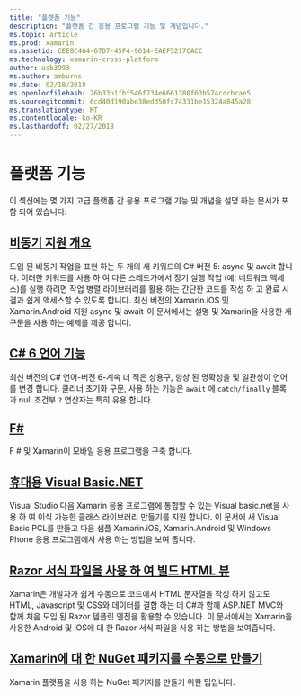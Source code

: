 ```yaml
---
title: "플랫폼 기능"
description: "플랫폼 간 응용 프로그램 기능 및 개념입니다."
ms.topic: article
ms.prod: xamarin
ms.assetid: CEE8C464-67D7-45F4-9614-EAEF5217CACC
ms.technology: xamarin-cross-platform
author: asb3993
ms.author: amburns
ms.date: 02/18/2018
ms.openlocfilehash: 26b33b1fbf546f734e6661380f63b574cccbcae5
ms.sourcegitcommit: 6cd40d190abe38edd50fc74331be15324a845a28
ms.translationtype: MT
ms.contentlocale: ko-KR
ms.lasthandoff: 02/27/2018
---
```

# <a name="platform-features"></a>플랫폼 기능

이 섹션에는 몇 가지 고급 플랫폼 간 응용 프로그램 기능 및 개념을 설명 하는 문서가 포함 되어 있습니다.

##  <a name="async-support-overviewcross-platformplatformasyncmd"></a>[비동기 지원 개요](~/cross-platform/platform/async.md)

도입 된 비동기 작업을 표현 하는 두 개의 새 키워드의 C# 버전 5: async 및 await 합니다. 이러한 키워드를 사용 하 여 다른 스레드가에서 장기 실행 작업 (예: 네트워크 액세스)를 실행 하려면 작업 병렬 라이브러리를 활용 하는 간단한 코드를 작성 하 고 완료 시 결과 쉽게 액세스할 수 있도록 합니다. 최신 버전의 Xamarin.iOS 및 Xamarin.Android 지원 async 및 await-이 문서에서는 설명 및 Xamarin을 사용한 새 구문을 사용 하는 예제를 제공 합니다.

## <a name="c-6-language-featurescross-platformplatformcsharp-sixmd"></a>[C# 6 언어 기능](~/cross-platform/platform/csharp-six.md)

최신 버전의 C# 언어-버전 6-계속 더 적은 상용구, 향상 된 명확성을 및 일관성이 언어를 변경 합니다. 클리너 초기화 구문, 사용 하는 기능은 `await` 에 `catch/finally` 블록과 null 조건부 `?` 연산자는 특히 유용 합니다.

## <a name="ffsharpindexmd"></a>[F#](fsharp/index.md)

F # 및 Xamarin이 모바일 응용 프로그램을 구축 합니다.

##  <a name="portable-visual-basicnetcross-platformplatformvisual-basicindexmd"></a>[휴대용 Visual Basic.NET](~/cross-platform/platform/visual-basic/index.md)

Visual Studio 다음 Xamarin 응용 프로그램에 통합할 수 있는 Visual basic.net을 사용 하 여 이식 가능한 클래스 라이브러리 만들기를 지원 합니다. 이 문서에 새 Visual Basic PCL를 만들고 다음 샘플 Xamarin.iOS, Xamarin.Android 및 Windows Phone 응용 프로그램에서 사용 하는 방법을 보여 줍니다.

##  <a name="building-html-views-using-razor-templatescross-platformplatformrazor-html-templatesindexmd"></a>[Razor 서식 파일을 사용 하 여 빌드 HTML 뷰](~/cross-platform/platform/razor-html-templates/index.md)

Xamarin은 개발자가 쉽게 수동으로 코드에서 HTML 문자열을 작성 하지 않고도 HTML, Javascript 및 CSS와 데이터를 결합 하는 데 C#과 함께 ASP.NET MVC와 함께 처음 도입 된 Razor 템플릿 엔진을 활용할 수 있습니다.
이 문서에서는 Xamarin을 사용한 Android 및 iOS에 대 한 Razor 서식 파일을 사용 하는 방법을 보여줍니다.

##  <a name="manually-creating-nuget-packages-for-xamarincross-platformapp-fundamentalsnuget-manualmd"></a>[Xamarin에 대 한 NuGet 패키지를 수동으로 만들기](~/cross-platform/app-fundamentals/nuget-manual.md)

Xamarin 플랫폼을 사용 하는 NuGet 패키지를 만들기 위한 팁입니다.
